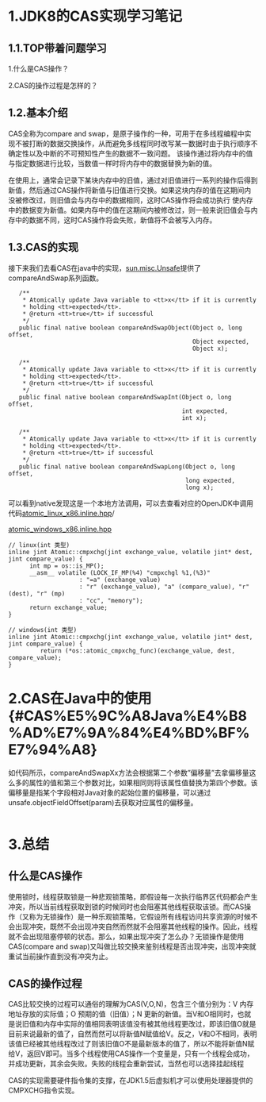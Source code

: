 # 1.JDK8的CAS实现学习笔记

## 1.1.TOP带着问题学习

1.什么是CAS操作？

2.CAS的操作过程是怎样的？

## 1.2.基本介绍

CAS全称为compare and swap，是原子操作的一种，可用于在多线程编程中实现不被打断的数据交换操作，从而避免多线程同时改写某一数据时由于执行顺序不确定性以及中断的不可预知性产生的数据不一致问题。 该操作通过将内存中的值与指定数据进行比较，当数值一样时将内存中的数据替换为新的值。

在使用上，通常会记录下某块内存中的旧值，通过对旧值进行一系列的操作后得到新值，然后通过CAS操作将新值与旧值进行交换。如果这块内存的值在这期间内没被修改过，则旧值会与内存中的数据相同，这时CAS操作将会成功执行 使内存中的数据变为新值。如果内存中的值在这期间内被修改过，则一般来说旧值会与内存中的数据不同，这时CAS操作将会失败，新值将不会被写入内存。

## 1.3.**CAS的实现**

接下来我们去看CAS在java中的实现，[sun.misc.Unsafe](http://hg.openjdk.java.net/jdk8/jdk8/jdk/file/687fd7c7986d/src/share/classes/sun/misc/Unsafe.java)提供了compareAndSwap系列函数。

```
   /**
    * Atomically update Java variable to <tt>x</tt> if it is currently
    * holding <tt>expected</tt>.
    * @return <tt>true</tt> if successful
    */
   public final native boolean compareAndSwapObject(Object o, long offset,
                                                    Object expected,
                                                    Object x);

   /**
    * Atomically update Java variable to <tt>x</tt> if it is currently
    * holding <tt>expected</tt>.
    * @return <tt>true</tt> if successful
    */
   public final native boolean compareAndSwapInt(Object o, long offset,
                                                 int expected,
                                                 int x);

   /**
    * Atomically update Java variable to <tt>x</tt> if it is currently
    * holding <tt>expected</tt>.
    * @return <tt>true</tt> if successful
    */
   public final native boolean compareAndSwapLong(Object o, long offset,
                                                  long expected,
                                                  long x);
```

可以看到native发现这是一个本地方法调用，可以去查看对应的OpenJDK中调用代码[atomic\_linux\_x86.inline.hpp](http://hg.openjdk.java.net/jdk8/jdk8/hotspot/file/87ee5ee27509/src/os_cpu/linux_x86/vm/atomic_linux_x86.inline.hpp)/

[atomic\_windows\_x86.inline.hpp](http://hg.openjdk.java.net/jdk8/jdk8/hotspot/file/87ee5ee27509/src/os_cpu/windows_x86/vm/atomic_windows_x86.inline.hpp)

```
// linux(int 类型)
inline jint Atomic::cmpxchg(jint exchange_value, volatile jint* dest, jint compare_value) {
      int mp = os::is_MP();
      __asm__ volatile (LOCK_IF_MP(%4) "cmpxchgl %1,(%3)"
                    : "=a" (exchange_value)
                    : "r" (exchange_value), "a" (compare_value), "r" (dest), "r" (mp)
                    : "cc", "memory");
      return exchange_value;
}

// windows(int 类型)
inline jint Atomic::cmpxchg(jint exchange_value, volatile jint* dest, jint compare_value) {
         return (*os::atomic_cmpxchg_func)(exchange_value, dest, compare_value);
}
```

# 2.**CAS在Java中的使用** {#CAS%E5%9C%A8Java%E4%B8%AD%E7%9A%84%E4%BD%BF%E7%94%A8}

如代码所示，compareAndSwapXx方法会根据第二个参数”偏移量”去拿偏移量这么多的属性的值和第三个参数对比，如果相同则将该属性值替换为第四个参数。该偏移量是指某个字段相对Java对象的起始位置的偏移量，可以通过unsafe.objectFieldOffset\(param\)去获取对应属性的偏移量。

```

```

# 3.总结

## 什么是CAS操作

使用锁时，线程获取锁是一种悲观锁策略，即假设每一次执行临界区代码都会产生冲突，所以当前线程获取到锁的时候同时也会阻塞其他线程获取该锁。而CAS操作（又称为无锁操作）是一种乐观锁策略，它假设所有线程访问共享资源的时候不会出现冲突，既然不会出现冲突自然而然就不会阻塞其他线程的操作。因此，线程就不会出现阻塞停顿的状态。那么，如果出现冲突了怎么办？无锁操作是使用CAS\(compare and swap\)又叫做比较交换来鉴别线程是否出现冲突，出现冲突就重试当前操作直到没有冲突为止。

## CAS的操作过程

CAS比较交换的过程可以通俗的理解为CAS\(V,O,N\)，包含三个值分别为：V 内存地址存放的实际值；O 预期的值（旧值）；N 更新的新值。当V和O相同时，也就是说旧值和内存中实际的值相同表明该值没有被其他线程更改过，即该旧值O就是目前来说最新的值了，自然而然可以将新值N赋值给V。反之，V和O不相同，表明该值已经被其他线程改过了则该旧值O不是最新版本的值了，所以不能将新值N赋给V，返回V即可。当多个线程使用CAS操作一个变量是，只有一个线程会成功，并成功更新，其余会失败。失败的线程会重新尝试，当然也可以选择挂起线程

CAS的实现需要硬件指令集的支撑，在JDK1.5后虚拟机才可以使用处理器提供的CMPXCHG指令实现。

